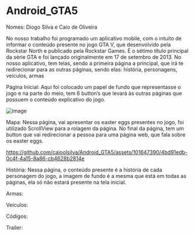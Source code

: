 # Android_GTA5

Nomes: Diogo Silva e Caio de Oliveira 

No nosso trabalho foi programado um aplicativo mobile, com o intuito de informar o conteúdo presente no jogo GTA V, que desenvolvido pela Rockstar North e publicado pela Rockstar Games. É o sétimo título principal da série GTA e foi lançado originalmente em 17 de setembro de 2013. 
No nosso aplicativo, tem telas, sendo a primeira página a principal, que irá te redirecionar para as outras páginas, sendo elas: história, personagens, veículos, armas 

Página Inicial:
Aqui foi colocado um papel de fundo que representasse o jogo e na parte do meio, tem 6 button’s que levará às outras páginas que possuem o conteúdo explicativo do jogo.


![image](https://github.com/caioolsilva/Android_GTA5/assets/101647390/a5fe02f0-ae9c-4d67-a774-92804617b909)


Mapa: Nessa página, vai apresentar os easter eggs presentes no jogo, foi utilizado ScrollView para a rolagem da página. No final da página, tem um button que vai redirecionar a pessoa para uma página web, que fala sobre os easter eggs. 


https://github.com/caioolsilva/Android_GTA5/assets/101647390/4bd91edb-0c4f-4a15-8a86-cb4628b2814e



História:
Nessa página, o conteúdo presente é a história de cada personagem do jogo, a imagem de fundo é a mesma que está em todas as páginas, ela só não estará presente na tela inicial. 

Armas:

Veículos:

Códigos:

Trailer: 
